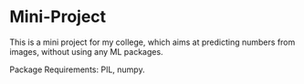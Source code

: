 # Mini-Project

This is a mini project for my college, which aims at predicting numbers from images, without using any ML packages.

Package Requirements: PIL, numpy.
